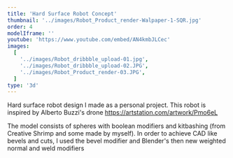 ```yaml
---
title: 'Hard Surface Robot Concept'
thumbnail: '../images/Robot_Product_render-Walpaper-1-SQR.jpg'
order: 4
modelIframe: ''
youtube: 'https://www.youtube.com/embed/AN4kmbJLCec'
images:
  [
    '../images/Robot_dribbble_upload-01.jpg',
    '../images/Robot_dribbble_upload-02.JPG',
    '../images/Robot_Product_render-03.JPG',
  ]
type: '3d'
---
```


Hard surface robot design I made as a personal project.
This robot is inspired by Alberto Buzzi's drone https://artstation.com/artwork/Pmo6eL

The model consists of spheres with boolean modifiers and
kitbashing (from Creative Shrimp and some made by myself).
In order to achieve CAD like bevels and cuts, I used the bevel modifier
and Blender's then new weighted normal
and weld modifiers
